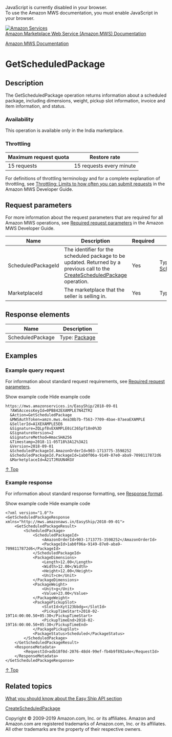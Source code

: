 <div id="MWSDX_noscript">

JavaScript is currently disabled in your browser.  
To use the Amazon MWS documentation, you must enable JavaScript in your
browser.

</div>

<div id="MWSDX_divtop">

[![Amazon
Services](https://images-na.ssl-images-amazon.com/images/G/08/mwsportal/fr_FR/amazonservices.gif
"Amazon Services")](http://services.amazon.fr)  
<span id="MWSDX_titlebar">[Amazon Marketplace Web Service (Amazon MWS)
Documentation](https://developer.amazonservices.fr/gp/mws/docs.html)</span>

</div>

<div id="MWSDX_divbottom">

<div id="MWSDX_divleft">

<div id="MWSDX_toc">

</div>

</div>

<div id="MWSDX_divright">

<div id="MWSDX_content">

<span id="MWSDX_breadcrumbs">[Amazon MWS
Documentation](https://developer.amazonservices.fr/gp/mws/docs.html)</span>

<div id="EasyShip_GetScheduledPackage" class="nested0">

# GetScheduledPackage

<div class="body">

</div>

<div id="Description" class="topic concept nested1">

## Description

<div class="body conbody">

The <span class="keyword apiname">GetScheduledPackage</span> operation
returns information about a scheduled package, including dimensions,
weight, pickup slot information, invoice and item information, and
status.

<div class="section">

### Availability

This operation is available only in the India marketplace.

</div>

<div class="section">

### Throttling

<div class="p">

<div class="tablenoborder">

| Maximum request quota | Restore rate             |
| --------------------- | ------------------------ |
| 15 requests           | 15 requests every minute |

</div>

<span class="ph">For definitions of throttling terminology and for a
complete explanation of throttling, see [Throttling: Limits to how often
you can submit requests](../dev_guide/DG_Throttling.md) in the
<span class="ph">Amazon MWS Developer Guide</span>.</span>

</div>

</div>

</div>

</div>

<div id="RequestParameters" class="topic reference nested1">

## Request parameters

<div class="body refbody">

<div class="section">

<span class="ph">For more information about the request parameters that
are required for all <span class="ph">Amazon MWS</span> operations, see
<span class="ph">[Required request
parameters](../dev_guide/DG_RequiredRequestParameters.md)</span> in
the <span class="ph">Amazon MWS Developer Guide</span>.</span>

<div class="tablenoborder">

| Name                                                     | Description                                                                                                                                                          | Required | Values                                                                                                                   |
| -------------------------------------------------------- | -------------------------------------------------------------------------------------------------------------------------------------------------------------------- | -------- | ------------------------------------------------------------------------------------------------------------------------ |
| <span class="keyword parmname">ScheduledPackageId</span> | The identifier for the scheduled package to be updated. Returned by a previous call to the [CreateScheduledPackage](EasyShip_CreateScheduledPackage.md) operation. | Yes      | Type: [ScheduledPackageId](EasyShip_Datatypes.md#ScheduledPackageId "Identifies the scheduled package to be updated.") |
| <span class="keyword parmname">MarketplaceId</span>      | The marketplace that the seller is selling in.                                                                                                                       | Yes      | <span class="ph">Type: xs:string</span>                                                                                  |

</div>

</div>

</div>

</div>

<div id="ResponseElements" class="topic reference nested1">

## Response elements

<div class="body refbody">

<div class="tablenoborder">

| Name                                                   | Description                                                                               |
| ------------------------------------------------------ | ----------------------------------------------------------------------------------------- |
| <span class="keyword parmname">ScheduledPackage</span> | Type: [Package](EasyShip_Datatypes.md#Package "Information about a scheduled package.") |

</div>

</div>

</div>

<div id="Examples" class="topic reference nested1">

## Examples

<div class="body refbody">

<div class="section">

### Example query request

<span class="ph">For information about standard request requirements,
see [Required request
parameters](../dev_guide/DG_RequiredRequestParameters.md).</span>

<span class="ph expander"> <span class="keyword parmname xshow">Show
example code</span> <span class="keyword parmname xhide">Hide example
code</span> </span>

<div class="sectiondiv content">

``` pre codeblock
https://mws.amazonservices.in/EasyShip/2018-09-01
  ?AWSAccessKeyId=0PB842EXAMPLE7N4ZTR2
  &Action=GetScheduledPackage
  &MWSAuthToken=amzn.mws.4ea38b7b-f563-7709-4bae-87aeaEXAMPLE
  &SellerId=A1XEXAMPLE5E6
  &Signature=ZQLpf8vEXAMPLE0iC265pf18n0%3D
  &SignatureVersion=2
  &SignatureMethod=HmacSHA256
  &Timestamp=2018-11-05T18%3A12%3A21
  &Version=2018-09-01
  &ScheduledPackageId.AmazonOrderId=903-1713775-3598252
  &ScheduledPackageId.PackageId=1ab0f06a-9149-87e0-aba9-7098117872d6
  &MarketplaceId=A21TJRUUN4KGV
```

[↑ Top](#Examples)

</div>

</div>

<div class="section">

### Example response

<span class="ph">For information about standard response formatting, see
[Response format](../dev_guide/DG_ResponseFormat.md).</span>

<span class="ph expander"> <span class="keyword parmname xshow">Show
example code</span> <span class="keyword parmname xhide">Hide example
code</span> </span>

<div class="sectiondiv content">

``` pre codeblock
<?xml version="1.0"?>
<GetScheduledPackageResponse xmlns="http://mws.amazonaws.in/EasyShip/2018-09-01">
    <GetScheduledPackageResult>
        <ScheduledPackage>
            <ScheduledPackageId>
                <AmazonOrderId>903-1713775-3598252</AmazonOrderId>
                <PackageId>1ab0f06a-9149-87e0-aba9-7098117872d6</PackageId>
            </ScheduledPackageId>
            <PackageDimensions>
                <Length>12.00</Length>
                <Width>12.00</Width>
                <Height>12.00</Height>
                <Unit>cm</Unit>
            </PackageDimensions>
            <PackageWeight>
                <Unit>g</Unit>
                <Value>23.00</Value>
            </PackageWeight>
            <PackagePickupSlot>
                <SlotId>Xyt123bbdg=</SlotId>
                <PickupTimeStart>2018-02-19T14:00:00.50+05:30</PickupTimeStart>
                <PickupTimeEnd>2018-02-19T16:00:00.50+05:30</PickupTimeEnd>
            </PackagePickupSlot>
            <PackageStatus>Scheduled</PackageStatus>
        </ScheduledPackage>
    </GetScheduledPackageResult>
    <ResponseMetadata>
        <RequestId>adb18f0d-2076-48d4-99ef-fb4b9f892a4e</RequestId>
    </ResponseMetadata>
</GetScheduledPackageResponse>
```

[↑ Top](#Examples)

</div>

</div>

</div>

</div>

<div id="RelatedTopics" class="topic nested1">

## Related topics

<div class="body">

[What you should know about the Easy Ship API
section](EasyShip_Overview.md)

[CreateScheduledPackage](EasyShip_CreateScheduledPackage.md)

</div>

</div>

</div>

<div id="MWSDX_footer">

Copyright © 2009-2019 Amazon.com, Inc. or its affiliates. Amazon and
Amazon.com are registered trademarks of Amazon.com, Inc. or its
affiliates. All other trademarks are the property of their respective
owners.

</div>

</div>

</div>

<div style="clear: both;">

</div>

</div>
